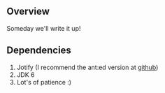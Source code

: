Overview
--------
Someday we'll write it up!

Dependencies
------------
1) Jotify (I recommend the ant:ed version at <a href="http://github.com/andysan/jotify/tree/api_split">github</a>)
2) JDK 6
3) Lot's of patience :)
